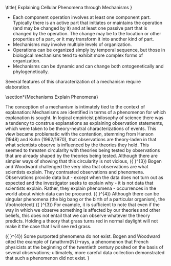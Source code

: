 \title{
Explaining Cellular Phenomena through Mechanisms
}
- Each component operation involves at least one component part. Typically there is an active part that initiates or maintains the operation (and may be changed by it) and at least one passive part that is changed by the operation. The change may be to the location or other properties of a part, or it may transform it into another kind of part.
- Mechanisms may involve multiple levels of organization.
- Operations can be organized simply by temporal sequence, but those in biological mechanisms tend to exhibit more complex forms of organization.
- Mechanisms can be dynamic and can change both ontogenetically and phylogenetically.

Several features of this characterization of a mechanism require elaboration.

\section*{Mechanisms Explain Phenomena}

The conception of a mechanism is intimately tied to the context of explanation: Mechanisms are identified in terms of a phenomenon for which explanation is sought. In logical empiricist philosophy of science there was a tendency to construe explanations as explaining observation statements, which were taken to be theory-neutral characterizations of events. This view became problematic with the contention, stemming from Hanson (1948) and Kuhn (1962/1970), that observations are theory-laden in that what scientists observe is influenced by the theories they hold. This seemed to threaten circularity with theories being tested by observations that are already shaped by the theories being tested. Although there are simpler ways of showing that this circularity is not vicious, \({ }^{3}\) Bogen and Woodward challenged the very idea that observations are what scientists explain. They contrasted observations and phenomena. Observations provide data but - except when the data does not turn out as expected and the investigator seeks to explain why - it is not data that scientists explain. Rather, they explain phenomena - occurrences in the world about which data can be procured. \({ }^{4}\) Although there can be singular phenomena (the big bang or the birth of a particular organism), the
\footnotetext{
\({ }^{3}\) For example, it is sufficient to note that even if the way in which we observe something is affected by our theories and other beliefs, this does not entail that we can observe whatever the theory predicts. Holding a theory that grass turns red in normal daylight will not make it the case that I will see red grass.

\({ }^{4}\) Some purported phenomena do not exist. Bogen and Woodward cited the example of \(\mathrm{N}\)-rays, a phenomenon that French physicists at the beginning of the twentieth century posited on the basis of several observations; ultimately, more careful data collection demonstrated that such a phenomenon did not exist.
}